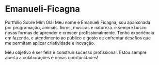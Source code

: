 # Emanueli-Ficagna
Portfólio
Sobre Mim
Olá! Meu nome é Emanueli Ficagna, sou apaixonada por programação, animais, livros, musicas e natureza.
e sempre busco novas formas de aprender e crescer profissionalmente.
Tenho experiência em fazenda, e atendimento ao público
e gosto de enfrentar desafios que me permitam aplicar criatividade e inovação.

Meu objetivo é ser feliz e construir sucesso profissional.
Estou sempre aberta a colaborações e novas oportunidades!

